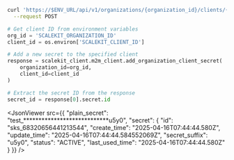 <CodeWithHeader method="post" endpoint="/api/v1/organizations/{organization_id}/clients/{client_id}/secrets">
<Tabs groupId="tech-stack" querystring>
<TabItem value="curl" label="cURL">

```bash showLineNumbers
curl 'https://$ENV_URL/api/v1/organizations/{organization_id}/clients/{client_id}/secrets' \
  --request POST
```

</TabItem>
<TabItem value="python" label="Python">

```python showLineNumbers
# Get client ID from environment variables
org_id = 'SCALEKIT_ORGANIZATION_ID'
client_id = os.environ['SCALEKIT_CLIENT_ID']

# Add a new secret to the specified client
response = scalekit_client.m2m_client.add_organization_client_secret(
    organization_id=org_id,
    client_id=client_id
)

# Extract the secret ID from the response
secret_id = response[0].secret.id
```

</TabItem>
</Tabs>
</CodeWithHeader>
<CodeWithHeader title="Response">

<JsonViewer src={{
    "plain_secret": "test_****************************u5y0",
    "secret": {
        "id": "sks_68320656441213544",
        "create_time": "2025-04-16T07:44:44.580Z",
        "update_time": "2025-04-16T07:44:44.584552069Z",
        "secret_suffix": "u5y0",
        "status": "ACTIVE",
        "last_used_time": "2025-04-16T07:44:44.580Z"
    }
}} />

</CodeWithHeader>
